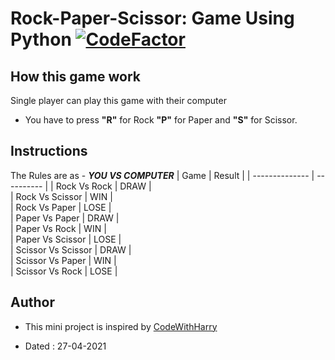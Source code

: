 # Rock-Paper-Scissor: Game Using Python [![CodeFactor](https://www.codefactor.io/repository/github/googoldkhan/rock-paper-scissor/badge)](https://www.codefactor.io/repository/github/googoldkhan/rock-paper-scissor)

## How this game work

Single player can play this game with their computer
* You have to press __"R"__ for Rock __"P"__ for Paper and __"S"__ for Scissor.
## Instructions
The Rules are as - __*YOU VS COMPUTER*__
|      Game          | Result      |
| --------------     | ----------  |
|   Rock Vs Rock     |   DRAW      |    
|  Rock Vs Scissor   |   WIN       |  
|  Rock Vs Paper     |   LOSE      |     
| Paper Vs Paper     |   DRAW      |      
|  Paper Vs Rock     |   WIN       |        
| Paper Vs Scissor   |   LOSE      |        
| Scissor Vs Scissor |   DRAW      |          
| Scissor Vs Paper   |   WIN       |         
| Scissor Vs Rock    |   LOSE      |

## Author

- This mini project is inspired by [CodeWithHarry](https://youtu.be/gfDE2a7MKjA)

- Dated : 27-04-2021